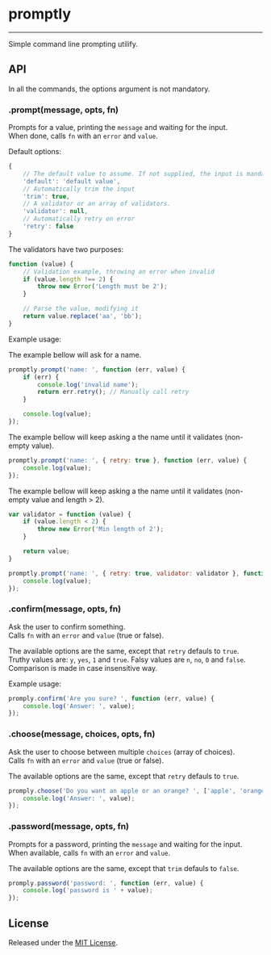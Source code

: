 # promptly #
---

Simple command line prompting utilify.



## API ##

In all the commands, the options argument is not mandatory.


### .prompt(message, opts, fn) ###

Prompts for a value, printing the `message` and waiting for the input.   
When done, calls `fn` with an `error` and `value`.

Default options:
```js
{
    // The default value to assume. If not supplied, the input is mandatory
    'default': 'default value',
    // Automatically trim the input
    'trim': true,
    // A validator or an array of validators.
    'validator': null,
    // Automatically retry on error
    'retry': false
}
```

The validators have two purposes:
```js
function (value) {
    // Validation example, throwing an error when invalid
    if (value.length !== 2) {
        throw new Error('Length must be 2');
    }

    // Parse the value, modifying it
    return value.replace('aa', 'bb');
}
```

Example usage:

The example bellow will ask for a name.
```js
promptly.prompt('name: ', function (err, value) {
    if (err) {
        console.log('invalid name');
        return err.retry(); // Manually call retry
    }

    console.log(value);
});
```

The example bellow will keep asking a the name until it validates (non-empty value).
```js
promptly.prompt('name: ', { retry: true }, function (err, value) {
    console.log(value);
});
```

The example bellow will keep asking a the name until it validates (non-empty value and length > 2).
```js
var validator = function (value) {
    if (value.length < 2) {
        throw new Error('Min length of 2');
    }

    return value;
}

promptly.prompt('name: ', { retry: true, validator: validator }, function (err, value) {
    console.log(value);
});
```



### .confirm(message, opts, fn) ###

Ask the user to confirm something.   
Calls `fn` with an `error` and `value` (true or false).

The available options are the same, except that `retry` defauls to `true`.   
Truthy values are: `y`, `yes`, `1` and `true`.
Falsy values are `n`, `no`, `0` and `false`.
Comparison is made in case insensitive way.

Example usage:

```js
promply.confirm('Are you sure? ', function (err, value) {
    console.log('Answer: ', value);
});
```


### .choose(message, choices, opts, fn) ###

Ask the user to choose between multiple `choices` (array of choices).   
Calls `fn` with an `error` and `value` (true or false).   

The available options are the same, except that `retry` defauls to `true`.


```js
promply.choose('Do you want an apple or an orange? ', ['apple', 'orange'], function (err, value) {
    console.log('Answer: ', value);
});
```


### .password(message, opts, fn) ###

Prompts for a password, printing the `message` and waiting for the input.   
When available, calls `fn` with an `error` and `value`.   

The available options are the same, except that `trim` defauls to `false`.


```js
promply.password('password: ', function (err, value) {
    console.log('password is ' + value);
});
```


## License ##

Released under the [MIT License](http://www.opensource.org/licenses/mit-license.php).
